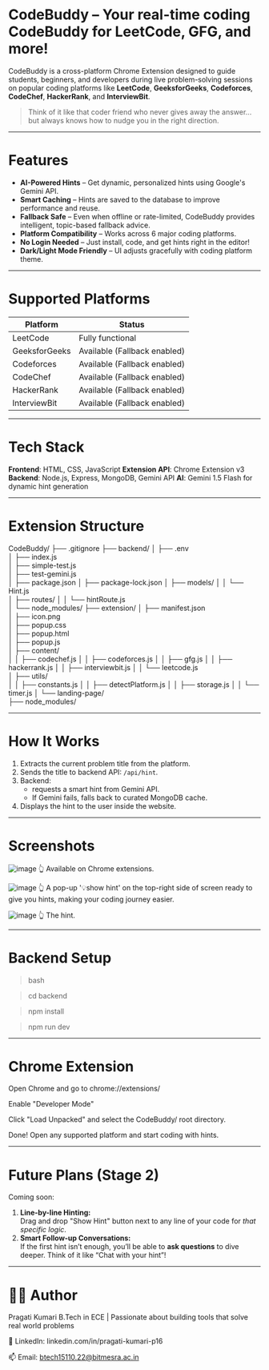 # CodeBuddy – Your real-time coding CodeBuddy for LeetCode, GFG, and more!

CodeBuddy is a cross-platform Chrome Extension designed to guide students, beginners, and developers during live problem-solving sessions on popular coding platforms like **LeetCode**, **GeeksforGeeks**, **Codeforces**, **CodeChef**, **HackerRank**, and **InterviewBit**.

> Think of it like that coder friend who never gives away the answer... but always knows how to nudge you in the right direction.

---

# Features

- **AI-Powered Hints** – Get dynamic, personalized hints using Google's Gemini API.
- **Smart Caching** – Hints are saved to the database to improve performance and reuse.
- **Fallback Safe** – Even when offline or rate-limited, CodeBuddy provides intelligent, topic-based fallback advice.
- **Platform Compatibility** – Works across 6 major coding platforms.
- **No Login Needed** – Just install, code, and get hints right in the editor!
- **Dark/Light Mode Friendly** – UI adjusts gracefully with coding platform theme.

---

# Supported Platforms

| Platform       | Status   |
|----------------|----------|
|   LeetCode     | Fully functional |
|  GeeksforGeeks | Available (Fallback enabled) |
|   Codeforces   | Available (Fallback enabled) |
|   CodeChef     | Available (Fallback enabled) |
|   HackerRank   | Available (Fallback enabled) |
|   InterviewBit | Available (Fallback enabled) |

---

# Tech Stack
**Frontend**: HTML, CSS, JavaScript
**Extension API**: Chrome Extension v3
**Backend**: Node.js, Express, MongoDB, Gemini API
**AI**: Gemini 1.5 Flash for dynamic hint generation

---

# Extension Structure
CodeBuddy/
├── .gitignore
├── backend/
│   ├── .env                          
│   ├── index.js                  
│   ├── simple-test.js              
│   ├── test-gemini.js               
│   ├── package.json
│   ├── package-lock.json
│   ├── models/
│   │   └── Hint.js                 
│   ├── routes/
│   │   └── hintRoute.js         
│   └── node_modules/
├── extension/
│   ├── manifest.json                 
│   ├── icon.png                     
│   ├── popup.css                    
│   ├── popup.html                    
│   ├── popup.js                      
│   ├── content/                     
│   │   ├── codechef.js
│   │   ├── codeforces.js
│   │   ├── gfg.js
│   │   ├── hackerrank.js
│   │   ├── interviewbit.js
│   │   └── leetcode.js              
│   ├── utils/                       
│   │   ├── constants.js
│   │   ├── detectPlatform.js
│   │   ├── storage.js
│   │   └── timer.js
│   └── landing-page/                
├── node_modules/

---

# How It Works
1. Extracts the current problem title from the platform.
2. Sends the title to backend API: `/api/hint`.
3. Backend:
   - requests a smart hint from Gemini API.
   - If Gemini fails, falls back to curated MongoDB cache.
4. Displays the hint to the user inside the website.

---

# Screenshots 
![image](https://github.com/user-attachments/assets/6dec4e4f-ebe3-4649-9fba-40acdafef3d2)
👆 Available on Chrome extensions.

![image](https://github.com/user-attachments/assets/52d4fc41-14bd-4bf2-b46d-696d6f890d7c)
👆 A pop-up '💡show hint' on the top-right side of screen ready to give you hints, making your coding journey easier.

![image](https://github.com/user-attachments/assets/e4f02c91-57b9-4333-955b-f8368794d8d6)
👆 The hint.

---

# Backend Setup
> bash

> cd backend

> npm install

> npm run dev

---

# Chrome Extension
Open Chrome and go to chrome://extensions/

Enable "Developer Mode"

Click "Load Unpacked" and select the CodeBuddy/ root directory.

Done! Open any supported platform and start coding with hints.

---

# Future Plans (Stage 2)

Coming soon:

1. **Line-by-line Hinting:**  
   Drag and drop "Show Hint" button next to any line of your code for *that specific logic*.
2. **Smart Follow-up Conversations:**  
   If the first hint isn’t enough, you’ll be able to **ask questions** to dive deeper. Think of it like “Chat with your hint”! 

---

# 🧑‍💻 Author
Pragati Kumari
B.Tech in ECE | Passionate about building tools that solve real world problems

🔗 LinkedIn: linkedin.com/in/pragati-kumari-p16

📫 Email: btech15110.22@bitmesra.ac.in



